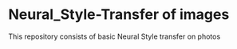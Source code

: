 # Neural_Style-Transfer of images
This repository consists of basic Neural Style transfer on photos
